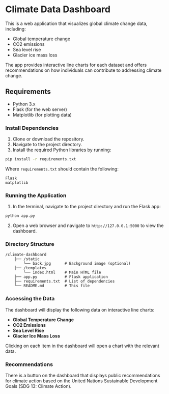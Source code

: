 # Climate Data Dashboard

This is a web application that visualizes global climate change data, including:

- Global temperature change
- CO2 emissions
- Sea level rise
- Glacier ice mass loss

The app provides interactive line charts for each dataset and offers recommendations on how individuals can contribute to addressing climate change.

## Requirements

- Python 3.x
- Flask (for the web server)
- Matplotlib (for plotting data)

### Install Dependencies

1. Clone or download the repository.
2. Navigate to the project directory.
3. Install the required Python libraries by running:

```bash
pip install -r requirements.txt
```

Where `requirements.txt` should contain the following:

```
Flask
matplotlib
```

### Running the Application

1. In the terminal, navigate to the project directory and run the Flask app:

```bash
python app.py
```

2. Open a web browser and navigate to `http://127.0.0.1:5000` to view the dashboard.

### Directory Structure

```
/climate-dashboard
    ├── /static
        └── back.jpg      # Background image (optional)
    ├── /templates
        └── index.html    # Main HTML file
    ├── app.py            # Flask application
    ├── requirements.txt  # List of dependencies
    └── README.md         # This file
```

### Accessing the Data

The dashboard will display the following data on interactive line charts:

- **Global Temperature Change**
- **CO2 Emissions**
- **Sea Level Rise**
- **Glacier Ice Mass Loss**

Clicking on each item in the dashboard will open a chart with the relevant data.

### Recommendations

There is a button on the dashboard that displays public recommendations for climate action based on the United Nations Sustainable Development Goals (SDG 13: Climate Action).

